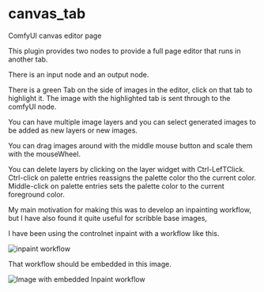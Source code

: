 # canvas_tab
ComfyUI canvas editor page


This plugin provides two nodes to provide a full page editor that runs in another tab.

There is an input node and an output node.

There is a green Tab on the side of images in the editor,  click on that tab to highlight it. 
The image with the highlighted tab is sent through to the comfyUI node. 

You can have multiple image layers and you can select generated images to be 
added as new layers or new images.  

You can drag images around with the middle mouse button and scale them with the mouseWheel.

You can delete layers by clicking on the layer widget with Ctrl-LefTClick.
Ctrl-click on palette entries reassigns the palette color tho the current color.
Middle-click on palette entries sets the palette color to the current foreground color.


My main motivation for making this was to develop an inpainting workflow, 
but I have also found it quite useful for scribble base images, 

I have been using the controlnet inpaint with a workflow like this.  

![inpaint workflow](https://raw.githubusercontent.com/Lerc/canvas_tab/main/Inpaint_with_canvas_tab.png)

That workflow should be embedded in this image.

![Image with embedded Inpaint workflow](https://raw.githubusercontent.com/Lerc/canvas_tab/main/Inpaint_Onion.png)

